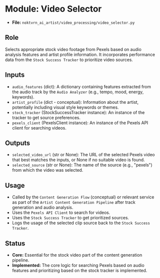 # Module: Video Selector

*   **File:** `noktvrn_ai_artist/video_processing/video_selector.py`

## Role

Selects appropriate stock video footage from Pexels based on audio analysis features and artist profile information. It incorporates performance data from the `Stock Success Tracker` to prioritize video sources.

## Inputs

*   `audio_features` (dict): A dictionary containing features extracted from the audio track by the `Audio Analyzer` (e.g., tempo, mood, energy, keywords).
*   `artist_profile` (dict - conceptual): Information about the artist, potentially including visual style keywords or themes.
*   `stock_tracker` (StockSuccessTracker instance): An instance of the tracker to get source preferences.
*   `pexels_client` (PexelsClient instance): An instance of the Pexels API client for searching videos.

## Outputs

*   `selected_video_url` (str or None): The URL of the selected Pexels video that best matches the inputs, or None if no suitable video is found.
*   `selected_source` (str or None): The name of the source (e.g., "pexels") from which the video was selected.

## Usage

*   Called by the `Content Generation Flow` (conceptual) or relevant service as part of the `Artist Content Generation Pipeline` after track generation and audio analysis.
*   Uses the `Pexels API Client` to search for videos.
*   Uses the `Stock Success Tracker` to get prioritized sources.
*   Logs the usage of the selected clip source back to the `Stock Success Tracker`.

## Status

*   **Core:** Essential for the stock video part of the content generation pipeline.
*   **Implemented:** The core logic for searching Pexels based on audio features and prioritizing based on the stock tracker is implemented.
